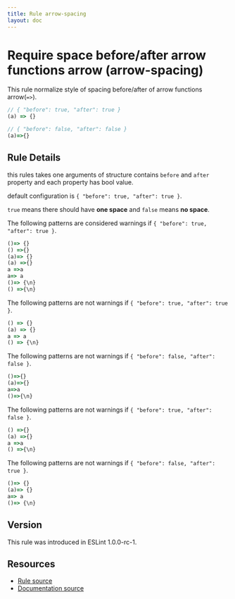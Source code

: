 ```yaml
---
title: Rule arrow-spacing
layout: doc
---
```

<!-- Note: No pull requests accepted for this file. See README.md in the root directory for details. -->
# Require space before/after arrow functions arrow (arrow-spacing)

This rule normalize style of spacing before/after of arrow functions arrow(`=>`).

```js
// { "before": true, "after": true }
(a) => {}

// { "before": false, "after": false }
(a)=>{}
```

## Rule Details

this rules takes one arguments of structure contains `before` and `after` property
and each property has bool value.

default configuration is `{ "before": true, "after": true }`.

`true` means there should have **one space** and `false` means **no space**.

The following patterns are considered warnings if `{ "before": true, "after": true }`.

```js
()=> {}
() =>{}
(a)=> {}
(a) =>{}
a =>a
a=> a
()=> {\n}
() =>{\n}
```

The following patterns are not warnings if `{ "before": true, "after": true }`.

```js
() => {}
(a) => {}
a => a
() => {\n}
```

The following patterns are not warnings if `{ "before": false, "after": false }`.

```js
()=>{}
(a)=>{}
a=>a
()=>{\n}
```

The following patterns are not warnings if `{ "before": true, "after": false }`.

```js
() =>{}
(a) =>{}
a =>a
() =>{\n}
```

The following patterns are not warnings if `{ "before": false, "after": true }`.

```js
()=> {}
(a)=> {}
a=> a
()=> {\n}
```

## Version

This rule was introduced in ESLint 1.0.0-rc-1.

## Resources

* [Rule source](https://github.com/eslint/eslint/tree/master/lib/rules/arrow-spacing.js)
* [Documentation source](https://github.com/eslint/eslint/tree/master/docs/rules/arrow-spacing.md)
